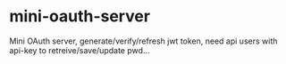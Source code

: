 # mini-oauth-server
Mini OAuth server, generate/verify/refresh jwt token, need api users with api-key to retreive/save/update pwd...
